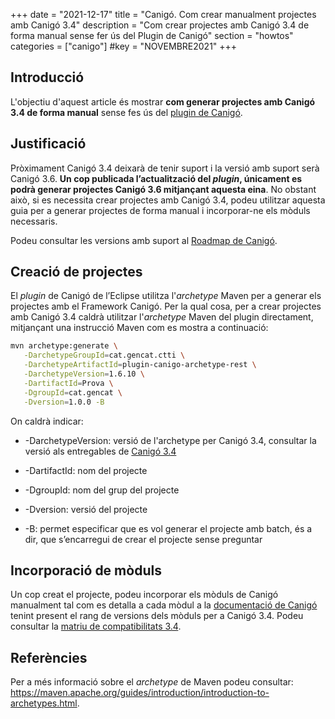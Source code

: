 +++
date        = "2021-12-17"
title       = "Canigó. Com crear manualment projectes amb Canigó 3.4"
description = "Com crear projectes amb Canigó 3.4 de forma manual sense fer ús del Plugin de Canigó"
section     = "howtos"
categories  = ["canigo"]
#key         = "NOVEMBRE2021"
+++

## Introducció

L'objectiu d'aquest article és mostrar **com generar projectes amb Canigó 3.4 de forma manual** sense fes ús del
[plugin de Canigó](/canigo-download-related/plugin-canigo/).

## Justificació

Pròximament Canigó 3.4 deixarà de tenir suport i la versió amb suport serà Canigó 3.6. **Un cop publicada
l’actualització del *plugin*, únicament es podrà generar projectes Canigó 3.6 mitjançant aquesta eina**.
No obstant això, si es necessita crear projectes amb Canigó 3.4, podeu utilitzar aquesta guia per a generar
projectes de forma manual i incorporar-ne els mòduls necessaris.

Podeu consultar les versions amb suport al [Roadmap de Canigó](/plataformes/canigo/roadmap/).

## Creació de projectes

El *plugin* de Canigó de l’Eclipse utilitza l'*archetype* Maven per a generar els projectes amb el Framework
Canigó. Per la qual cosa, per a crear projectes amb Canigó 3.4 caldrà utilitzar l'*archetype* Maven del
plugin directament, mitjançant una instrucció Maven com es mostra a continuació:

```bash
mvn archetype:generate \
   -DarchetypeGroupId=cat.gencat.ctti \
   -DarchetypeArtifactId=plugin-canigo-archetype-rest \
   -DarchetypeVersion=1.6.10 \
   -DartifactId=Prova \
   -DgroupId=cat.gencat \
   -Dversion=1.0.0 -B
```

On caldrà indicar:

- -DarchetypeVersion: versió de l'archetype per Canigó 3.4, consultar la versió als entregables de [Canigó 3.4](/canigo/download/canigo-34/)

- -DartifactId: nom del projecte

- -DgroupId: nom del grup del projecte

- -Dversion: versió del projecte

- -B: permet especificar que es vol generar el projecte amb batch, és a dir, que s’encarregui de crear el projecte
sense preguntar

## Incorporació de mòduls

Un cop creat el projecte, podeu incorporar els mòduls de Canigó manualment tal com es detalla a
cada mòdul a la [documentació de Canigó](/plataformes/canigo/documentacio-per-versions/3.4LTS/3.4.9/) tenint present
el rang de versions dels mòduls per a Canigó 3.4. Podeu consultar la
[matriu de compatibilitats 3.4](/canigo-download-related/matrius-compatibilitats/canigo-34/).

## Referències

Per a més informació sobre el *archetype* de Maven podeu consultar:
https://maven.apache.org/guides/introduction/introduction-to-archetypes.html.
